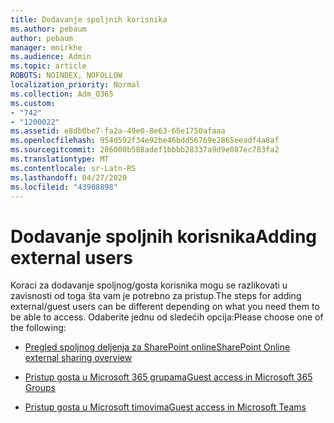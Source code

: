 ```yaml
---
title: Dodavanje spoljnih korisnika
ms.author: pebaum
author: pebaum
manager: mnirkhe
ms.audience: Admin
ms.topic: article
ROBOTS: NOINDEX, NOFOLLOW
localization_priority: Normal
ms.collection: Adm_O365
ms.custom:
- "742"
- "1200022"
ms.assetid: e8db0be7-fa2a-49e0-8e63-65e1750afaaa
ms.openlocfilehash: 954d592f34e92be46bdd56769e2865eeadf4a8af
ms.sourcegitcommit: 286000b588adef1bbbb28337a9d9e087ec783fa2
ms.translationtype: MT
ms.contentlocale: sr-Latn-RS
ms.lasthandoff: 04/27/2020
ms.locfileid: "43908898"
---
```

# <a name="adding-external-users"></a><span data-ttu-id="77025-102">Dodavanje spoljnih korisnika</span><span class="sxs-lookup"><span data-stu-id="77025-102">Adding external users</span></span>

<span data-ttu-id="77025-103">Koraci za dodavanje spoljnog/gosta korisnika mogu se razlikovati u zavisnosti od toga šta vam je potrebno za pristup.</span><span class="sxs-lookup"><span data-stu-id="77025-103">The steps for adding external/guest users can be different depending on what you need them to be able to access.</span></span> <span data-ttu-id="77025-104">Odaberite jednu od sledećih opcija:</span><span class="sxs-lookup"><span data-stu-id="77025-104">Please choose one of the following:</span></span>
  
- [<span data-ttu-id="77025-105">Pregled spoljnog deljenja za SharePoint online</span><span class="sxs-lookup"><span data-stu-id="77025-105">SharePoint Online external sharing overview</span></span>](https://docs.microsoft.com/sharepoint/external-sharing-overview)

- [<span data-ttu-id="77025-106">Pristup gosta u Microsoft 365 grupama</span><span class="sxs-lookup"><span data-stu-id="77025-106">Guest access in Microsoft 365 Groups</span></span>](https://support.office.com/article/guest-access-in-office-365-groups-bfc7a840-868f-4fd6-a390-f347bf51aff6)

- [<span data-ttu-id="77025-107">Pristup gosta u Microsoft timovima</span><span class="sxs-lookup"><span data-stu-id="77025-107">Guest access in Microsoft Teams</span></span>](https://docs.microsoft.com/microsoftteams/guest-access-checklist)
